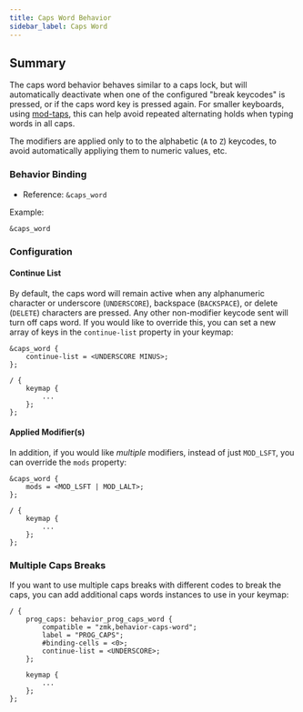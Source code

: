 ```yaml
---
title: Caps Word Behavior
sidebar_label: Caps Word
---
```


## Summary

The caps word behavior behaves similar to a caps lock, but will automatically deactivate when one of the configured "break keycodes" is pressed, or if the caps word key is pressed again. For smaller keyboards, using [mod-taps](/docs/behaviors/mod-tap), this can help avoid repeated alternating holds when typing words in all caps.

The modifiers are applied only to to the alphabetic (`A` to `Z`) keycodes, to avoid automatically appliying them to numeric values, etc.

### Behavior Binding

- Reference: `&caps_word`

Example:

```
&caps_word
```

### Configuration

#### Continue List

By default, the caps word will remain active when any alphanumeric character or underscore (`UNDERSCORE`), backspace (`BACKSPACE`), or delete (`DELETE`) characters are pressed. Any other non-modifier keycode sent will turn off caps word. If you would like to override this, you can set a new array of keys in the `continue-list` property in your keymap:

```
&caps_word {
    continue-list = <UNDERSCORE MINUS>;
};

/ {
    keymap {
        ...
    };
};
```

#### Applied Modifier(s)

In addition, if you would like _multiple_ modifiers, instead of just `MOD_LSFT`, you can override the `mods` property:

```
&caps_word {
    mods = <MOD_LSFT | MOD_LALT>;
};

/ {
    keymap {
        ...
    };
};
```

### Multiple Caps Breaks

If you want to use multiple caps breaks with different codes to break the caps, you can add additional caps words instances to use in your keymap:

```
/ {
    prog_caps: behavior_prog_caps_word {
        compatible = "zmk,behavior-caps-word";
        label = "PROG_CAPS";
        #binding-cells = <0>;
        continue-list = <UNDERSCORE>;
    };

    keymap {
        ...
    };
};
```
